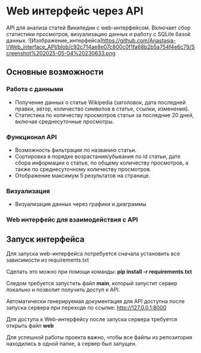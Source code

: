 # Web интерфейс через API

API для анализа статей Википедии с web-интерфейсом. Включает сбор статистики просмотров, визуализацию данных и работу с SQLite базой данных.
![Изображение_интерфейса]https://github.com/Anastasia-l/Web_interface_API/blob/c92c714ae8e07c800c0f1fa68b2b5a754f4e6c79/Screenshot%202025-05-04%20230633.png

## Основные возможности
### Работа с данными
- Получение данных о статье Wikipedia (заголовок, дата последней правки, автор, количество символов в статье, ссылки, изменения).
- Статистика по количеству просмотров статьи за последние 20 дней, включая среднесуточные просмотры.


### Функционал API
- Возможность фильтрации по названию статьи.
- Сортировка в порядке возрастания/убывания по id статьи, дате сбора информации о статье, по общему количеству просмотров, а также по среднесуточному количеству просмотров.
- Отображение максимум 5 результатов на странице.

### Визуализация
- Визуализация данных через графики и диаграммы

### Web интерфейс для взаимодействия с API

## Запуск интерфейса
Для запуска web-интерфейса потребуется сначала установить все зависимости из requirements.txt 

Сделать это можно при помощи команды:
**pip install -r requirements.txt**

Cледом требуется запустить файл **main**, который запустит сервер локально и позволит получить доступ к API. 

Автоматически генерируемая документация для API доступна после запуска сервера при переходе по ссылке: http://127.0.0.1:8000  

Для доступа к Web-интерфейсу после запуска сервера требуется открыть файл **web** 

Для успешной работы проекта важно, чтобы все файлы из репозитория находились в одной папке, а сервер был запущен.

